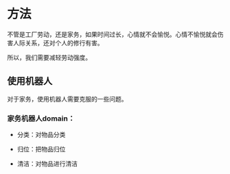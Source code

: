 方法
======


不管是工厂劳动，还是家务，如果时间过长，心情就不会愉悦。心情不愉悦就会伤害人际关系，还对个人的修行有害。

所以，我们需要减轻劳动强度。


## 使用机器人

对于家务，使用机器人需要克服的一些问题。



### 家务机器人domain：


* 分类：对物品分类

* 归位：把物品归位 

* 清洁：对物品进行清洁

